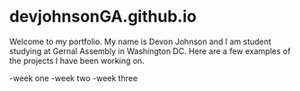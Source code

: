 # devjohnsonGA.github.io
Welcome to my portfolio. 
My name is Devon Johnson and I am student studying at Gernal Assembly in Washington DC. Here are a few examples of the projects I have been working on. 

-week one
-week two
-week three
